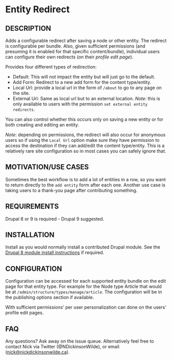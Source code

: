 # Entity Redirect
## DESCRIPTION
Adds a configurable redirect after saving a node or other entity. The redirect
is configurable per bundle. Also, given sufficient permissions (and presuming it
is enabled for that specific content/bundle), individual users can configure
their own redirects (on their *profile edit page*).

Provides four different types of redirection:

- Default: This will not impact the entity but will just go to the default.
- Add Form: Redirect to a new add form for the content type/entity.
- Local Url: provide a local url in the form of `/about` to go to any page on
the site.
- External Url: Same as local url but to an external location. *Note*: this is
only available to users with the permission `set external entity redirects`.

You can also control whether this occurs only on saving a new entity or for both
creating and editing an entity.

*Note*: depending on permissions, the redirect will also occur for anonymous
users so if using the `Local Url` option make sure they have permission to
access the destination if they can add/edit the content type/entity. This is a
relatively rare site configuration so in most cases you can safely ignore that.

##  MOTIVATION/USE CASES
Sometimes the best workflow is to add a lot of entities in a row, so you want to
return directly to the `add entity` form after each one. Another use case is
taking users to a thank-you page after contributing something.

## REQUIREMENTS
Drupal 8 or 9 is required - Drupal 9 suggested.

## INSTALLATION
Install as you would normally install a contributed Drupal module. See the
[Drupal 8 module install instructions](https://drupal.org/documentation/install/modules-themes/modules-8)
if required.

## CONFIGURATION
Configuration can be accessed for each supported entity bundle on the edit page
for that entity type. For example for the Node type Article that would be at
`/admin/structure/types/manage/article`. The configuration will be in the
publishing options section if available.

With sufficient permissions' per user personalization can done on the users'
profile edit pages.

## FAQ
Any questions? Ask away on the issue queue. Alternatively feel free to contact
Nick via Twitter (@NDickinsonWilde), or email (nick@nickdickinsonwilde.ca).

